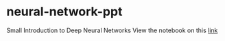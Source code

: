 # neural-network-ppt
Small Introduction to Deep Neural Networks
View the notebook on this [link](http://nbviewer.jupyter.org/github/Parassharmaa/neural-network-ppt/blob/master/Neural%20Networks.ipynb)
